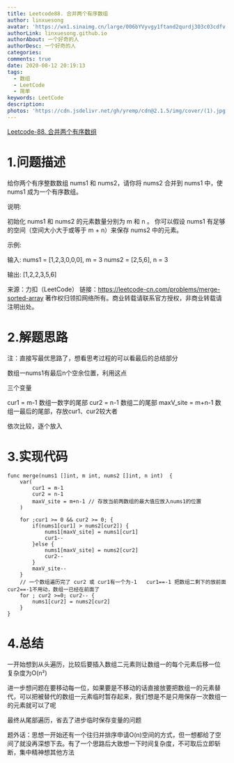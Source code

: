 ```yaml
---
title: Leetcode88. 合并两个有序数组
author: linxuesong
avatar: 'https://wx1.sinaimg.cn/large/006bYVyvgy1ftand2qurdj303c03cdfv.jpg'
authorLink: linxuesong.github.io
authorAbout: 一个好奇的人
authorDesc: 一个好奇的人
categories:
comments: true
date: 2020-08-12 20:19:13
tags:
  - 数组
  - LeetCode
  - 简单
keywords: LeetCode
description:
photos: 'https://cdn.jsdelivr.net/gh/yremp/cdn@2.1.5/img/cover/(1).jpg.webp'
---
```

[Leetcode-88. 合并两个有序数组](https://leetcode-cn.com/problems/merge-sorted-array/)

# 1.问题描述

给你两个有序整数数组 nums1 和 nums2，请你将 nums2 合并到 nums1 中，使 nums1 成为一个有序数组。

 

说明:

初始化 nums1 和 nums2 的元素数量分别为 m 和 n 。
你可以假设 nums1 有足够的空间（空间大小大于或等于 m + n）来保存 nums2 中的元素。


示例:

输入:
nums1 = [1,2,3,0,0,0], m = 3
nums2 = [2,5,6],       n = 3

输出: [1,2,2,3,5,6]

来源：力扣（LeetCode）
链接：https://leetcode-cn.com/problems/merge-sorted-array
著作权归领扣网络所有。商业转载请联系官方授权，非商业转载请注明出处。

# 2.解题思路

注：直接写最优思路了，想看思考过程的可以看最后的总结部分

数组一nums1有最后n个空余位置，利用这点

三个变量

cur1 = m-1 数组一数字的尾部
cur2 = n-1 数组二的尾部
maxV_site = m+n-1 数组一最后的尾部，存放cur1、cur2较大者

依次比较，逐个放入

# 3.实现代码

````
func merge(nums1 []int, m int, nums2 []int, n int)  {
    var(
        cur1 = m-1
        cur2 = n-1
        maxV_site = m+n-1 // 存放当前两数组的最大值应放入nums1的位置
    )
    
    for ;cur1 >= 0 && cur2 >= 0; {
        if(nums1[cur1] > nums2[cur2]) {
            nums1[maxV_site] = nums1[cur1]
            cur1--
        }else {
            nums1[maxV_site] = nums2[cur2]            
            cur2--
        }
        maxV_site--
    }
    // 一个数组遍历完了 cur2 或 cur1有一个为-1   cur1==-1 把数组二剩下的放前面    cur2==-1不用动，数组一已经在前面了
    for ; cur2 >=0; cur2-- {
        nums1[cur2] = nums2[cur2]
    }
}
````

# 4.总结

一开始想到从头遍历，比较后要插入数组二元素则让数组一的每个元素后移一位  复杂度为O(n²)

进一步想问题在要移动每一位，如果要是不移动的话直接放要把数组一的元素替代，可以把被替代的数组一元素临时暂存起来，我们想是不是只用保存一次数组一的元素就可以了呢

最终从尾部遍历，省去了进步临时保存变量的问题



题外话：思想一开始还有一个往归并排序申请O(n)空间的方式，但一想都给了空间了就没再深想下去。有了一个思路后大致想一下时间复杂度，不可取后立即斩断，集中精神想其他方法